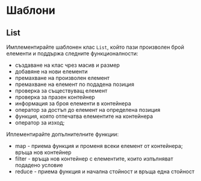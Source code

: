 # Шаблони

## List

Имплементирайте шаблонен клас ```List```, който пази произволен брой елементи и поддържа следните функционалности:
- създаване на клас чрез масив и размер
- добавяне на нови елементи
- премахване на произволен елемент
- премахване на елемент по подадена позиция
- проверка за съществуващ елемент
- проверка за празен контейнер
- информация за броя елементи в контейнера
- оператор за достъп до елемент на определена позиция
- функция, която отпечатва елементите на контейнера
- оператор за изход;

Иплементирайте допълнителните функции:
- map - приема функция и променя всеки елемент от контейнера; връща нов контейнер
- filter - връща нов контейнер с елементите, които изпълняват подадено условие
- reduce - приема функция и начална стойност и връща една стойност
